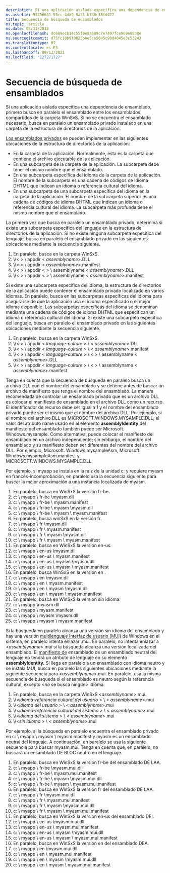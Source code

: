 ```yaml
---
description: Si una aplicación aislada especifica una dependencia de ensamblado, primero busca el ensamblado en paralelo entre los ensamblados compartidos de la carpeta WinSxS.
ms.assetid: 93496631-55cc-4dd9-9a51-b748c35fd477
title: Secuencia de búsqueda de ensamblados
ms.topic: article
ms.date: 05/31/2018
ms.openlocfilehash: dc689ecb14c55f0e8a609c7e7497fce969e88b8e
ms.sourcegitcommit: d75fc10b9f0825bbe5ce5045c90d4045e3c53243
ms.translationtype: MT
ms.contentlocale: es-ES
ms.lasthandoff: 09/13/2021
ms.locfileid: "127271727"
---
```

# <a name="assembly-searching-sequence"></a>Secuencia de búsqueda de ensamblados

Si una aplicación aislada especifica una dependencia de ensamblado, primero busca [](/windows/desktop/Msi/shared-assemblies) en paralelo el ensamblado entre los ensamblados compartidos de la carpeta WinSxS. Si no se encuentra el ensamblado necesario, busca en paralelo un ensamblado privado instalado en una carpeta de la estructura de directorios de la aplicación.

[Los ensamblados privados](/windows/desktop/Msi/private-assemblies) se pueden implementar en las siguientes ubicaciones de la estructura de directorios de la aplicación:

-   En la carpeta de la aplicación. Normalmente, esta es la carpeta que contiene el archivo ejecutable de la aplicación.
-   En una subcarpeta de la carpeta de la aplicación. La subcarpeta debe tener el mismo nombre que el ensamblado.
-   En una subcarpeta específica del idioma de la carpeta de la aplicación. El nombre de la subcarpeta es una cadena de códigos de idioma DHTML que indican un idioma o referencia cultural del idioma.
-   En una subcarpeta de una subcarpeta específica del idioma en la carpeta de la aplicación. El nombre de la subcarpeta superior es una cadena de códigos de idioma DHTML que indican un idioma o referencia cultural del idioma. La subcarpeta más profunda tiene el mismo nombre que el ensamblado.

La primera vez que busca en paralelo un ensamblado privado, determina si existe una subcarpeta específica del lenguaje en la estructura de directorios de la aplicación. Si no existe ninguna subcarpeta específica del lenguaje, busca en paralelo el ensamblado privado en las siguientes ubicaciones mediante la secuencia siguiente.

1.  En paralelo, busca en la carpeta WinSxS.
2.  \\\\< > \\ appdir < *assemblyname*>.DLL
3.  \\\\< > \\ appdir < *assemblyname*>.manifest
4.  \\\\< > \\ appdir <  > \\ assemblyname < *assemblyname*>.DLL
5.  \\\\< > \\ appdir <  > \\ assemblyname < *assemblyname*>.manifest

Si existe una subcarpeta específica del idioma, la estructura de directorios de la aplicación puede contener el ensamblado privado localizado en varios idiomas. En paralelo, busca en las subcarpetas específicas del idioma para asegurarse de que la aplicación usa el idioma especificado o el mejor idioma disponible. Las subcarpetas específicas del idioma se denominan mediante una cadena de códigos de idioma DHTML que especifican un idioma o referencia cultural del idioma. Si existe una subcarpeta específica del lenguaje, busca en paralelo el ensamblado privado en las siguientes ubicaciones mediante la secuencia siguiente.

1.  En paralelo, busca en la carpeta WinSxS.
2.  \\\\< > \\ appdir < *language-culture* > \\ < *assemblyname*>.DLL
3.  \\\\< > \\ appdir < *language-culture* > \\ < *assemblyname*>.manifest
4.  \\\\< > \\ appdir < *language-culture* > \\ <  > \\ assemblyname < *assemblyname*>.DLL
5.  \\\\< > \\ appdir < *language-culture* > \\ <  > \\ assemblyname < *assemblyname*>.manifest

Tenga en cuenta que la secuencia de búsqueda en paralelo busca un archivo DLL con el nombre del ensamblado y se detiene antes de buscar un archivo de manifiesto que tenga el nombre del ensamblado. La manera recomendada de controlar un ensamblado privado que es un archivo DLL es colocar el manifiesto de ensamblado en el archivo DLL como un recurso. El identificador de recurso debe ser igual a 1 y el nombre del ensamblado privado puede ser el mismo que el nombre del archivo DLL. Por ejemplo, si el nombre del archivo DLL es MICROSOFT.WINDOWS.MYSAMPLE.DLL, el valor del atributo name usado en el elemento **assemblyIdentity** del manifiesto del ensamblado también puede ser Microsoft. Windows.mysample. Como alternativa, puede colocar el manifiesto del ensamblado en un archivo independiente; sin embargo, el nombre del ensamblado y su manifiesto deben ser diferentes del nombre del archivo DLL. Por ejemplo, Microsoft. Windows.mysampleAsm, Microsoft. Windows.mysampleAsm.manifest y MICROSOFT.WINDOWS.MYSAMPLE.DLL.

Por ejemplo, si myapp se instala en la raíz de la unidad c: y requiere myasm en francés-incomprobación, en paralelo usa la secuencia siguiente para buscar la mejor aproximación a una instancia localizada de myasm.

1.  En paralelo, busca en WinSxS la versión fr-be.
2.  c: \\ myapp \\ fr-be \\myasm.dll
3.  c: \\ myapp \\ fr-be \\ myasm.manifest
4.  c: \\ myapp \\ fr-be \\ myasm \\myasm.dll
5.  c: \\ myapp \\ fr-be \\ myasm \\ myasm.manifest
6.  En paralelo, busca winSxS en la versión fr.
7.  c: \\ myapp \\ fr \\myasm.dll
8.  c: \\ myapp \\ fr \\ myasm.manifest
9.  c: \\ myapp \\ fr \\ myasm \\myasm.dll
10. c: \\ myapp \\ fr \\ myasm \\ myasm.manifest
11. En paralelo, busca en WinSxS la versión en-us.
12. c: \\ myapp \\ en-us \\myasm.dll
13. c: \\ myapp \\ en-us \\ myasm.manifest
14. c: \\ myapp \\ en-us \\ myasm \\myasm.dll
15. c: \\ myapp \\ en-us \\ myasm \\ myasm.manifest
16. En paralelo, busca WinSxS en la versión en .
17. c: \\ myapp \\ en \\myasm.dll
18. c: \\ myapp \\ en \\ myasm.manifest
19. c: \\ myapp \\ en \\ myasm \\myasm.dll
20. c: \\ myapp \\ en \\ myasm \\ myasm.manifest
21. En paralelo, busca en WinSxS la versión sin idioma.
22. c: \\ myapp \\myasm.dll
23. c: \\ myapp \\ myasm.manifest
24. c: \\ myapp \\ myasm \\myasm.dll
25. c: \\ myapp \\ myasm \\ myasm.manifest

Si la búsqueda en paralelo alcanza una versión sin idioma del ensamblado y hay una versión [multilenguaje Interfaz de usuario (MUI)](/windows/desktop/Intl/multilingual-user-interface) de Windows en el sistema, en paralelo intenta enlazar <nombre de ensamblado >.mui. En paralelo, no intenta enlazar a <*assemblyname*>.mui si la búsqueda alcanza una versión localizada del ensamblado. El [manifiesto de](assembly-manifests.md) ensamblado de un ensamblado neutral del lenguaje no tendrá un atributo de lenguaje en su elemento **assemblyIdentity.** Si llega en paralelo a un ensamblado con idioma neutro y se instala MUI, busca en paralelo las siguientes ubicaciones mediante la siguiente secuencia para <*assemblyname*>.mui. En paralelo, usa la misma secuencia de búsqueda si el ensamblado es neutro según la referencia cultural, excepto <*no* se busca ningún> idioma.

1.  En paralelo, busca en la carpeta WinSxS <*assemblyname*>.mui.
2.  \\\\<*idioma-referencia cultural del usuario* > \\ < *assemblyname*>.mui
3.  \\\\<*idioma del usuario* > \\ < *assemblyname*>.mui
4.  \\\\<*idioma-referencia cultural del sistema* > \\ < *assemblyname*>.mui
5.  \\\\<*idioma del sistema* > \\ < *assemblyname*>.mui
6.  \\\\<*sin idioma* > \\ < *assemblyname*>.mui

Por ejemplo, si la búsqueda en paralelo encuentra el ensamblado privado en c: \\ myapp \\ myasm \\ myasm.manifest y myasm es un ensamblado neutral del lenguaje. A continuación, en paralelo se usa la siguiente secuencia para buscar myasm.mui. Tenga en cuenta que, en paralelo, no buscará un ensamblado DE BLOC neutro en el lenguaje.

1.  En paralelo, busca en WinSxS la versión fr-be del ensamblado DE LAA.
2.  c: \\ myapp \\ fr-be \\myasm.mui.dll
3.  c: \\ myapp \\ fr-be \\ myasm.mui.manifest
4.  c: \\ myapp \\ fr-be \\ myasm \\myasm.mui.dll
5.  c: \\ myapp \\ fr-be \\ myasm \\ myasm.mui.manifest
6.  En paralelo, busca en WinSxS la versión fr del ensamblado DE LAA.
7.  c: \\ myapp \\ fr \\myasm.mui.dll
8.  c: \\ myapp \\ fr \\ myasm.mui.manifest
9.  c: \\ myapp \\ fr \\ myasm \\myasm.mui.dll
10. c: \\ myapp \\ fr \\ myasm \\ myasm.mui.manifest
11. En paralelo, busca en WinSxS la versión en-us del ensamblado DEI.
12. c: \\ myapp \\ en-us \\myasm.mui.dll
13. c: \\ myapp \\ en-us \\ myasm.mui.manifest
14. c: \\ myapp \\ en-us \\ myasm \\myasm.mui.dll
15. c: \\ myapp \\ en-us \\ myasm \\ myasm.mui.manifest
16. En paralelo, busca en WinSxS la versión en del ensamblado DEA.
17. c: \\ myapp \\ en \\myasm.mui.dll
18. c: \\ myapp \\ en \\ myasm.mui.manifest
19. c: \\ myapp \\ en \\ myasm \\myasm.mui.dll
20. c: \\ myapp \\ en \\ myasm \\ myasm.mui.manifest

 

 
